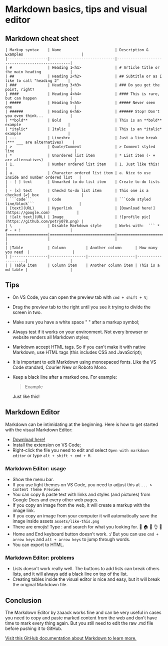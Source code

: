 # Markdown basics, tips and visual editor

## Markdown cheat sheet

```
| Markup syntax    | Name                        | Description & Examples                          |
|------------------|-----------------------------|-------------------------------------------------|
| #                | Heading 1<h1>               | # Article title or the main heading             |
| ##               | Heading 2<h2>               | ## Subtitle or as I like to call "heading 2"    |
| ###              | Heading 3<h3>               | ### Do you get the point, right?                |
| ####             | Heading 4<h4>               | #### This is rare, but can happen               |
| #####            | Heading 5<h5>               | ##### Never seen one                            |
| ######           | Heading 6<h6>               | ###### Stop! Don't you even think...            |
| **bold**         | Bold                        | This is an **bold** example                     |
| *italic*         | Italic                      | This is an *italic* example                     |
| ---              | Line<hr>                    | Just a line break (*** ___ are alternatives)    |
| >                | Quote/Comment               | > Comment styled line                           |
| *                | Unordered list item         | * List item (- + are alternatives)              |
| 1.               | Number ordered list item    | 1. Just like this!                              |
| a.               | Character ordered list item | a. Nice to use inside and number ordered list   |
| - [ ] text       | Unmarked to-do list item    | Create to-do lists                              |
| - [x] text       | Checkd to-do list item      | This one is a checked [✔] box                   |
| ```code```       | Code                        | ```Code styled line/block```                    |
| [text](URL)      | Hyperlink                   | [Download here!](https://google.com)            |
| ![alt text](URL) | Image                       | ![profile pic](https://github.com/petry078.png) |
| \                | Disable Markdown style      | Works with:  ``` * # - + !                      |
|==================|=============================|=================================================|
|                  |                             |                                                 |
| |Table           | Column         | Another column      | How many you need  |                   |
| |----------------|----------------|---------------------|--------------------|                   |
| | Table item     | Column item    | Another column item | This is a md table |                   |
```

## Tips

* On VS Code, you can open the preview tab with `cmd + shift + V`;
* Drag the preview tab to the right until you see it trying to divide the screen in two.
* Make sure you have a white space " " after a markup symbol;
* Always test if it works on your environment. Not every browser or website renders all Markdown styles;
* Markdown accept HTML tags. So if you can't make it with native Markdown, use HTML tags (this includes CSS and JavaScript);
* It is important to edit Markdown using monospaced fonts. Like the VS Code standard, Courier New or Roboto Mono.
* Keep a black line after a marked one. For example:

  > Example

  Just like this!

## Markdown Editor

Markdown can be intimidating at the beginning. Here is how to get started with the visual Markdown Editor:

* [Download here!](https://marketplace.visualstudio.com/items?itemName=zaaack.markdown-editor)
* Install the extension on VS Code;
* Right-click the file you need to edit and select `Open with markdown editor` or type `alt + shift + cmd + M`.

### Markdown Editor: usage

* Show the menu bar.
* If you use light themes on VS Code, you need to adjust this at `... > Content Theme Preview`
* You can copy & paste text with links and styles (and pictures) from Google Docs and every other web pages.
* If you copy an image from the web, it will create a markup with the image link.
* If you copy an image from your computer it will automatically save the image inside assets `assets/like-this.png`
* There are emojis! Type : and search for what you looking for. 👊 🏠 🏁 👌 🚀️
* Home and End keyboard button doesn't work. :/ But you can use `cmd + arrow keys` and `alt + arrow keys` to jump through words.
* You can export to HTML.

### Markdown Editor: problems

* Lists doesn't work really well. The buttons to add lists can break others lists, and it will always add a black line on top of the list.
* Creating tables inside the visual editor is nice and easy, but it will break the original Markdown file.

## Conclusion

The Markdown Editor by zaaack works fine and can be very useful in cases you need to copy and paste marked content from the web and don't have time to mark every thing again. But you still need to edit the raw .md file before pushing it to GitHub.

[Visit this GitHub documentation about Markdown to learn more.](https://docs.github.com/pt/get-started/writing-on-github/getting-started-with-writing-and-formatting-on-github/basic-writing-and-formatting-syntax)
